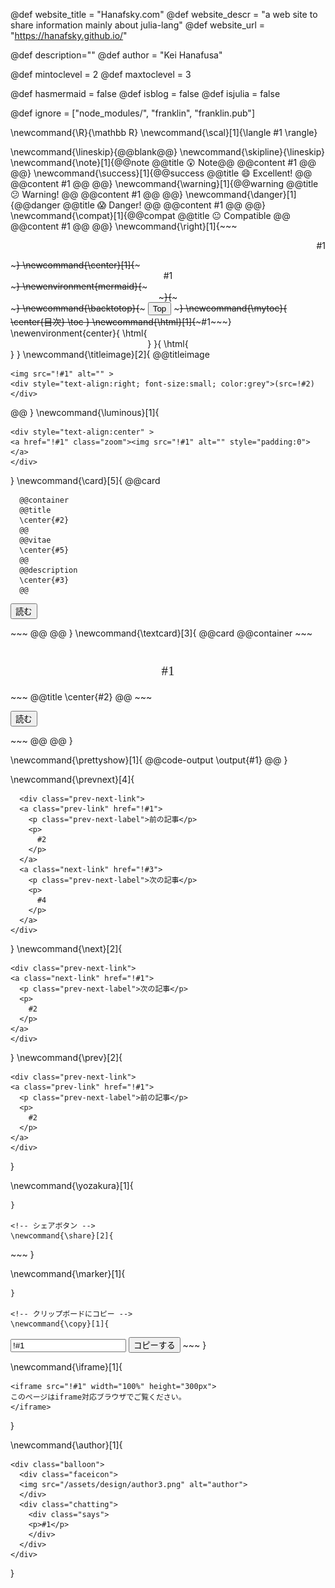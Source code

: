 <!--
Add here global page variables to use throughout your
website.
The website_* must be defined for the RSS to work
-->

@def website_title = "Hanafsky.com"
@def website_descr = "a web site to share information mainly about julia-lang"
@def website_url = "https://hanafsky.github.io/"

@def description=""
@def author = "Kei Hanafusa"


@def mintoclevel = 2
@def maxtoclevel = 3

@def hasmermaid = false
@def isblog = false
@def isjulia = false

<!--
Add here files or directories that should be ignored by Franklin, otherwise
these files might be copied and, if markdown, processed by Franklin which
you might not want. Indicate directories by ending the name with a `/`.
-->

@def ignore = ["node_modules/", "franklin", "franklin.pub"]

<!--
Add here global latex commands to use throughout your
pages. It can be math commands but does not need to be.
For instance:
* \newcommand{\phrase}{This is a long phrase to copy.}
-->

\newcommand{\R}{\mathbb R}
\newcommand{\scal}[1]{\langle #1 \rangle}

\newcommand{\lineskip}{@@blank@@}
\newcommand{\skipline}{\lineskip}
\newcommand{\note}[1]{@@note @@title 😲 Note@@ @@content #1 @@ @@}
\newcommand{\success}[1]{@@success @@title 😄 Excellent! @@ @@content #1 @@ @@}
\newcommand{\warning}[1]{@@warning @@title 😕 Warning! @@ @@content #1 @@ @@}
\newcommand{\danger}[1]{@@danger @@title 😱 Danger! @@ @@content #1 @@ @@}
\newcommand{\compat}[1]{@@compat @@title 😐 Compatible @@ @@content #1 @@ @@}
\newcommand{\right}[1]{~~~ <p style="text-align:right"> #1 </p>~~~}
\newcommand{\center}[1]{~~~ <div style="text-align:center"> #1 </div>~~~}
\newenvironment{mermaid}{~~~ <div style="text-align:center" class="mermaid">~~~}{~~~</div>~~~}
\newcommand{\backtotop}{~~~ <button onclick="topFunction()" id="myBtn" title="Go to top">Top</button> ~~~}
\newcommand{\mytoc}{
\center{目次}
\toc
}
\newcommand{\html}[1]{~~~#1~~~}
\newenvironment{center}{
\html{<div style="text-align:center">}
}{
\html{</div>}
}
\newcommand{\titleimage}[2]{
@@titleimage
~~~
<img src="!#1" alt="" >
<div style="text-align:right; font-size:small; color:grey">(src=!#2)</div>
~~~
@@
}
\newcommand{\luminous}[1]{
~~~
<div style="text-align:center" >
<a href="!#1" class="zoom"><img src="!#1" alt="" style="padding:0"></a>
</div>
~~~
}
\newcommand{\card}[5]{
@@card

~~~<p style="text-align:center"><img src="!#1" alt="No Image"></p>~~~
  @@container
  @@title
  \center{#2}
  @@
  @@vitae
  \center{#5}
  @@
  @@description
  \center{#3}
  @@
  ~~~
  <p><button class="button" onclick="location.href='!#4'">読む</button></p>
  ~~~
  @@
@@
}
\newcommand{\textcard}[3]{
@@card
  @@container
~~~<div style="font-family:yozakura; font-size:150%; text-align:center;padding-top:30pt;padding-bottom:15pt">#1</div>~~~
  @@title
  \center{#2}
  @@
  ~~~
  <p><button class="button" onclick="location.href='#3'">読む</button></p>
  ~~~
  @@
@@
}

\newcommand{\prettyshow}[1]{
@@code-output \output{#1} @@
}


\newcommand{\prevnext}[4]{
~~~
  <div class="prev-next-link">
  <a class="prev-link" href="!#1">
    <p class="prev-next-label">前の記事</p>
    <p>
      #2
    </p>
  </a>
  <a class="next-link" href="!#3">
    <p class="prev-next-label">次の記事</p>
    <p>
      #4
    </p>
  </a>
</div>
~~~
}
\newcommand{\next}[2]{
  ~~~
  <div class="prev-next-link">
  <a class="next-link" href="!#1">
    <p class="prev-next-label">次の記事</p>
    <p>
      #2
    </p>
  </a>
</div>
~~~
}
\newcommand{\prev}[2]{
  ~~~
  <div class="prev-next-link">
  <a class="prev-link" href="!#1">
    <p class="prev-next-label">前の記事</p>
    <p>
      #2
    </p>
  </a>
</div>
~~~
}

\newcommand{\yozakura}[1]{
  ~~~<p style="font-family:yozakura;font-size:xx-large">#1</p>~~~
}

<!-- シェアボタン -->
\newcommand{\share}[2]{
~~~
<div class="sns-container top">
  <div class="sns-box b-twitter">
    <a href="https://twitter.com/share?url=https://hanafsky.com/!#1&text=!#2&via=HanafusaKei&related=HanafusaKei"
    target="_blank" rel="nofollow"><i class="fab fa-twitter"></i></a></div>
  <div class="sns-box b-facebook">
    <a href="http://www.facebook.com/share.php?u=https://hanafsky.com/!#1" 
    target="_blank" rel="nofollow"><i class="fab fa-facebook"></i></a></div>
  <div class="sns-box b-hatena">
    <a href="http://b.hatena.ne.jp/add?mode=confirm&url=http://hanafsky.com/!#1&title=!#2"
    target="_blank" rel="nofollow"><span class="icon-hatena"></span></a></div>
  <div class="sns-box b-pocket">
    <a href="http://getpocket.com/edit?url=https://hanafsky.com/!#1&title=!#2"
    rel="nofollow" target="_blank"><i class="fab fa-get-pocket"></i></a></div>
  <div class="sns-box b-feedly">
    <a href="http://feedly.com/i/subscription/feed/https://hanafsky.com/feed"
    rel="nofollow" target="_blank"><span class="icon-feedly"></i></a></div>
  <div class="sns-box b-line">
    <a href='https://social-plugins.line.me/lineit/share?url=https://hanafsky.com/!#1'
    target='blank' rel="nofollow"><span class="icon-line"></span></a></div>
</div>
~~~
}

<!-- ピンクのマーカー -->
\newcommand{\marker}[1]{
  ~~~<span class="marker">#1</span>~~~
}

<!-- クリップボードにコピー -->
\newcommand{\copy}[1]{
  ~~~
  <input type="text" value="!#1" id="copytoclipboard">
  <button onclick="CopyToClipboard()" onmouseout="outFunc">コピーする</button>
  ~~~
}


\newcommand{\iframe}[1]{
  ~~~
  <iframe src="!#1" width="100%" height="300px">
  このページはiframe対応ブラウザでご覧ください。
  </iframe>
  ~~~
}

\newcommand{\author}[1]{
  ~~~
  <div class="balloon">
    <div class="faceicon">
    <img src="/assets/design/author3.png" alt="author">
    </div>
    <div class="chatting">
      <div class="says">
      <p>#1</p>
      </div>
    </div>
  </div>
  ~~~
}